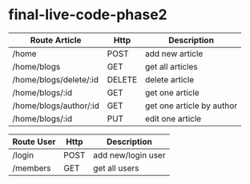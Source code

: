 # final-live-code-phase2

| Route Article          | Http   | Description               |
|------------------------|--------|---------------------------|
| /home                  | POST   | add new article           |
| /home/blogs            | GET    | get all articles          |
| /home/blogs/delete/:id | DELETE | delete article            |
| /home/blogs/:id        | GET    | get one article           |
| /home/blogs/author/:id | GET    | get one article by author |
| /home/blogs/:id        | PUT    | edit one article          |

| Route User | Http | Description        |
|------------|------|--------------------|
| /login     | POST | add new/login user |
| /members   | GET  | get all users      |

